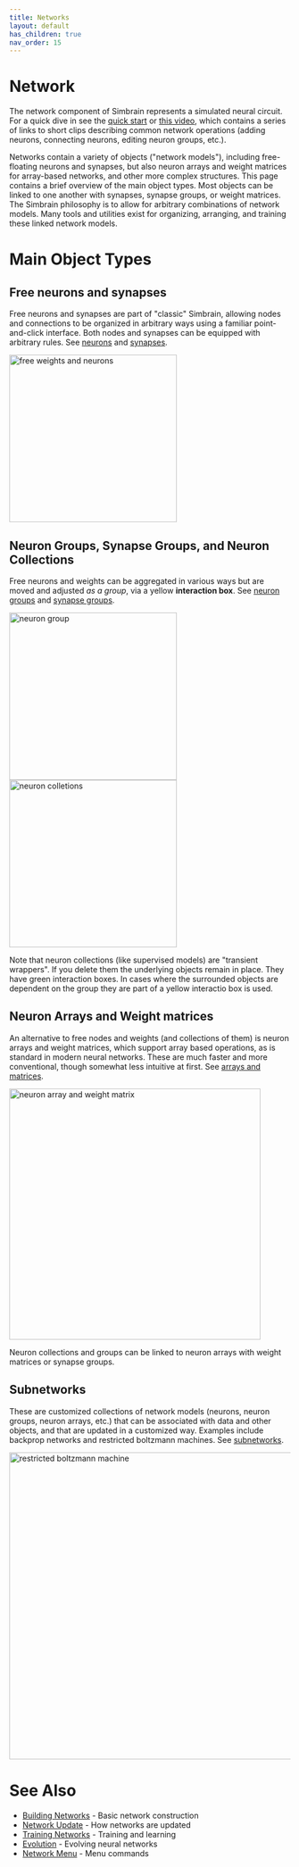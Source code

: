 ```yaml
---
title: Networks
layout: default
has_children: true
nav_order: 15
---
```


# Network

The network component of Simbrain represents a simulated neural circuit. For a quick dive in see the [quick start](../quickstart) or [this video](https://www.youtube.com/watch?v=dvJvY1zVQUE), which contains a series of links to short clips describing common network operations (adding neurons, connecting neurons, editing neuron groups, etc.). 

Networks contain a variety of objects ("network models"), including free-floating neurons and synapses, but also neuron arrays and weight matrices for array-based networks, and other more complex structures. This page contains a brief overview of the main object types.  Most objects can be linked to one another with synapses, synapse groups, or weight matrices. The Simbrain philosophy is to allow for arbitrary combinations of network models. Many tools and utilities exist for organizing, arranging, and training these linked network models.

# Main Object Types

## Free neurons and synapses

Free neurons and synapses are part of "classic" Simbrain, allowing nodes and connections to be organized in arbitrary ways using a familiar point-and-click interface. Both nodes and synapses can be equipped with arbitrary rules. See [neurons](neurons/) and [synapses](synapses/).

<img src="/assets/images/freeNodes.png" alt="free weights and neurons" style="width:300px;"/>


## Neuron Groups, Synapse Groups, and Neuron Collections

Free neurons and weights can be aggregated in various ways but are moved and adjusted _as a group_, via a yellow **interaction box**. See [neuron groups](neurongroups/) and [synapse groups](synapsegroups). 

<img src="/assets/images/neuronGroup.png" alt="neuron group" style="width:300px;"/>

<img src="/assets/images/neuronCollections.png" alt="neuron colletions" style="width:300px;"/>

Note that neuron collections (like supervised models) are "transient wrappers". If you delete them the underlying objects remain in place. They have green interaction boxes. In cases where the surrounded objects are dependent on the group they are part of a yellow interactio box is used.

## Neuron Arrays and Weight matrices

An alternative to free nodes and weights (and collections of them) is neuron arrays and weight matrices, which support array based operations, as is standard in modern neural networks. These are much faster and more conventional, though somewhat less intuitive at first. See [arrays and matrices](arraysMatrices).

<img src="/assets/images/neuronArrayWeightMatrix.png" alt="neuron array and weight matrix" style="width:450px;"/>

Neuron collections and groups can be linked to neuron arrays with weight matrices or synapse groups.

## Subnetworks

These are customized collections of network models (neurons, neuron groups, neuron arrays, etc.) that can be associated with data and other objects, and that are updated in a customized way. Examples include backprop networks and restricted boltzmann machines. See [subnetworks](subnetworks/).

<img src="/assets/images/rbm.png" alt="restricted boltzmann machine" style="width:550px;"/>

# See Also

- [Building Networks](buildingBasics) - Basic network construction
- [Network Update](updateLogic) - How networks are updated
- [Training Networks](trainingNetworks) - Training and learning 
- [Evolution](evolution) - Evolving neural networks
- [Network Menu](networkMenu) - Menu commands

